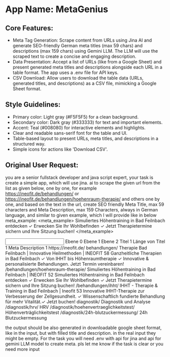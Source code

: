 # **App Name**: MetaGenius

## Core Features:

- Meta Tag Generation: Scrape content from URLs using Jina AI and generate SEO-friendly German meta titles (max 59 chars) and descriptions (max 159 chars) using Gemini LLM. The LLM will use the scraped text to create a concise and engaging description.
- Data Presentation: Accept a list of URLs (like from a Google Sheet) and present generated meta titles and descriptions alongside each URL in a table format. The app uses a .env file for API keys.
- CSV Download: Allow users to download the table data (URLs, generated titles, and descriptions) as a CSV file, mimicking a Google Sheet format.

## Style Guidelines:

- Primary color: Light gray (#F5F5F5) for a clean background.
- Secondary color: Dark gray (#333333) for text and important elements.
- Accent: Teal (#008080) for interactive elements and highlights.
- Clear and readable sans-serif font for the table and UI.
- Table-based layout to present URLs, meta titles, and descriptions in a structured way.
- Simple icons for actions like 'Download CSV'.

## Original User Request:
you are a senior fullstack developer and java script expert, your task is create a simple app, which will use jina. ai to scrape the given url from the list as given below, one by one, for example https://ineofit.de/behandlungen/ or https://ineofit.de/behandlungen/hoehenraum-therapie/ and others one by one, and based on the text in the url, create SEO friendly Meta Title, max 59 characters and Meta Description, max 159 Characters, always in German language, and similar to given example, which I will provide like in below meta_example:
<meta_example>
Simuliertes Höhentraining in Bad Feilnbach entdecken ✓ Erwecken Sie Ihr Wohlbefinden ✓ Jetzt Therapietermine sichern und Ihre Sitzung buchen!
</meta_example>

<input>
Ebene 0	Ebene 1	Ebene 2	Titel 1	Länge von Titel 1	Meta Description 1
https://ineofit.de/					
	behandlungen/		Therapie Bad Feilnbach | Innovative Heilmethoden | INEOFIT	58	Ganzheitliche Therapien in Bad Feilnbach ✓ Von IHHT bis Höhenraumtherapie ✓ Innovative & personalisierte Behandlungen. Jetzt Termin vereinbaren!
		/behandlungen/hoehenraum-therapie/	Simuliertes Höhentraining in Bad Feilnbach | INEOFIT	52	Simuliertes Höhentraining in Bad Feilnbach entdecken ✓ Erwecken Sie Ihr Wohlbefinden ✓ Jetzt Therapietermine sichern und Ihre Sitzung buchen!
		/behandlungen/ihht/	IHHT - Therapie & Training in Bad Feilnbach | Ineofit	53	Innovative IHHT-Therapie zur Verbesserung der Zellgesundheit. ✓ Wissenschaftlich fundierte Behandlung für mehr Vitalität.✓ Jetzt buchen! 
	diagnostik/		Diagnostik und Analyse		
		/diagnostik/hrv/	HRV		
		/diagnostik/hoehenvertraeglichkeitstest/	Höhenverträglichkeitstest		
		/diagnostik/24h-blutzuckermessung/	24h Blutzuckermessung		
</input>

the output should be also generated in downloadable google sheet format, like in the input, but with filled title and description. in the real input they might be empty. 
For the task you will need .env with api for jina and api for gemini LLM model to create meta. pls let me know if the task is clear or you need more input
  